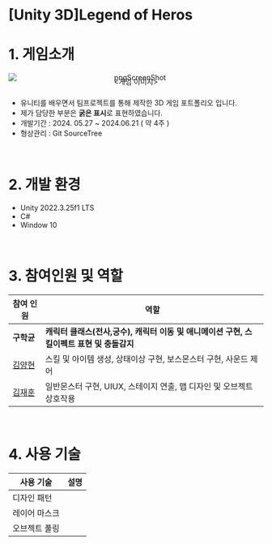 # [Unity 3D]Legend of Heros
# 1. 게임소개
<div align="center">
    <img src="https://github.com/user-attachments/assets/f857304f-e751-4448-8d17-fedce98e2661" alt="pngScreenShot" style="display: block;">
    <span style="display: block; margin: 0; padding: 0; line-height: 0;"><게임 이미지></span>
    </div><br/>


* 유니티를 배우면서 팀프로젝트를 통해 제작한 3D 게임 포트폴리오 입니다.
* 제가 담당한 부분은 **굵은 표시**로 표현하였습니다.
* 개발기간 : 2024. 05.27 ~ 2024.06.21 ( 약 4주 )
* 형상관리 : Git SourceTree
<br/>

# 2. 개발 환경
* Unity 2022.3.25f1 LTS
* C#
* Window 10
<br/>

# 3. 참여인원 및 역할

| 참여 인원 | 역할 |
| ------------ | -------------------------------- |
| **구학균** | **캐릭터 클래스(전사,궁수), 캐릭터 이동 및 애니메이션 구현, 스킬이펙트 표현 및 충돌감지** |
| [김양현](https://github.com/yangstar98) | 스킬 및 아이템 생성, 상태이상 구현, 보스몬스터 구현, 사운드 제어|
| [김재훈](https://github.com/JaerHoon) | 일반몬스터 구현, UIUX, 스테이지 연출, 맵 디자인 및 오브젝트 상호작용|
<br/>

# 4. 사용 기술
| 사용 기술 | 설명 |
| ------------ | -------------------------------- |
| 디자인 패턴|  |
| 레이어 마스크| |
| 오브젝트 풀링| |
